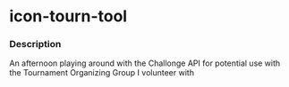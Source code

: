 # icon-tourn-tool

### Description
An afternoon playing around with the Challonge API for potential use with the Tournament Organizing Group I volunteer with
